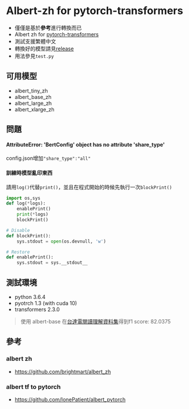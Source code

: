 # Albert-zh for pytorch-transformers
- 僅僅是基於**參考**進行轉換而已
- Albert zh for [pytorch-transformers](https://github.com/huggingface/transformers)
- 測試支援繁體中文
- 轉換好的模型請見[release](https://github.com/p208p2002/albert-zh-convert-testing/releases)
- 用法參見`test.py`

## 可用模型 
- albert_tiny_zh
- albert_base_zh
- albert_large_zh
- albert_xlarge_zh

## 問題
#### AttributeError: 'BertConfig' object has no attribute 'share_type'
config.json增加`"share_type":"all"`

#### 訓練時模型亂印東西
請用`log()`代替`print()`，並且在程式開始的時候先執行一次`blockPrint()`
```python
import os,sys
def log(*logs):
    enablePrint()
    print(*logs)
    blockPrint()

# Disable
def blockPrint():
    sys.stdout = open(os.devnull, 'w')

# Restore
def enablePrint():
    sys.stdout = sys.__stdout__
```

## 測試環境
- python 3.6.4
- pyotrch 1.3 (with cuda 10)
- transformers 2.3.0
> 使用 albert-base 在[台達電閱讀理解資料集](https://github.com/DRCKnowledgeTeam/DRCD)得到f1 score: 82.0375

## 參考
### albert zh
- https://github.com/brightmart/albert_zh
### albert tf to pytorch
- https://github.com/lonePatient/albert_pytorch
